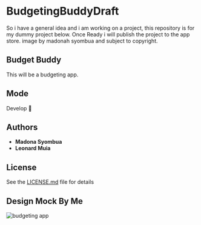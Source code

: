 # BudgetingBuddyDraft

So i have a general idea and i am working on a project, this repository is for my dummy project below. 
Once Ready i will publish the project to the app store. image by madonah syombua and subject to copyright.

## Budget Buddy

This will be a budgeting app.

## Mode
Develop 🔧



## Authors
* **Madona Syombua** 
* **Leonard Muia** 


## License

See the [LICENSE.md](https://github.com/Madonahs/Budgeting-Buddy/blob/master/LICENSE.md) file for details

## Design Mock By Me 

![budgeting app](https://user-images.githubusercontent.com/11560987/35936884-3214f19a-0c0a-11e8-954d-95fcf159bd31.png)
